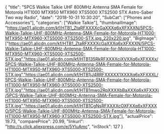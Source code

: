 {
	"title": "5PCS Walkie Talkie UHF 800MHz Antenna SMA Female for Motorola HT1000 MTX950 MTX960 XTS5000 XTS2500 STX Astro-Saber Two way Radio",
	"date": "2018-10-31 10:30:20",
	"SubCat": ["Phones and Accessories"],
	"categories": ["Walkie Talkie"],
	"thumbnailImage": "https://ae01.alicdn.com/kf/HTB1_ZtaRFXXXXcGaXXXq6xXFXXXN/5PCS-Walkie-Talkie-UHF-800MHz-Antenna-SMA-Female-for-Motorola-HT1000-MTX950-MTX960-XTS5000-XTS2500-STX.jpg_220x220.jpg",
	"BigImage": ["https://ae01.alicdn.com/kf/HTB1_ZtaRFXXXXcGaXXXq6xXFXXXN/5PCS-Walkie-Talkie-UHF-800MHz-Antenna-SMA-Female-for-Motorola-HT1000-MTX950-MTX960-XTS5000-XTS2500-STX.jpg","https://ae01.alicdn.com/kf/HTB135RkRFXXXXciXVXXq6xXFXXXx/5PCS-Walkie-Talkie-UHF-800MHz-Antenna-SMA-Female-for-Motorola-HT1000-MTX950-MTX960-XTS5000-XTS2500-STX.jpg","https://ae01.alicdn.com/kf/HTB1jJ4RRFXXXXX1XXXXq6xXFXXXL/5PCS-Walkie-Talkie-UHF-800MHz-Antenna-SMA-Female-for-Motorola-HT1000-MTX950-MTX960-XTS5000-XTS2500-STX.jpg","https://ae01.alicdn.com/kf/HTB1mwo2RpXXXXbBaXXXq6xXFXXXj/5PCS-Walkie-Talkie-UHF-800MHz-Antenna-SMA-Female-for-Motorola-HT1000-MTX950-MTX960-XTS5000-XTS2500-STX.jpg","https://ae01.alicdn.com/kf/HTB1CgNsRFXXXXcOXFXXq6xXFXXXO/5PCS-Walkie-Talkie-UHF-800MHz-Antenna-SMA-Female-for-Motorola-HT1000-MTX950-MTX960-XTS5000-XTS2500-STX.jpg"],
	"actualPrice": 19.73,
	"comparePrice": 20.99,
	"linkurl": "http://s.click.aliexpress.com/e/5YluAmc",
	"inStock": 127
}
